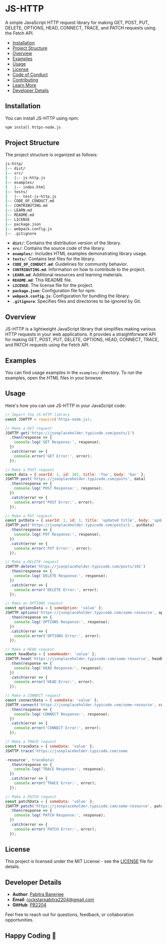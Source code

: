 # JS-HTTP

A simple JavaScript HTTP request library for making GET, POST, PUT, DELETE, OPTIONS, HEAD, CONNECT, TRACE, and PATCH requests using the Fetch API.

- [Installation](#installation)
- [Project Structure](#project-structure)
- [Overview](#overview)
- [Examples](#examples)
- [Usage](#usage)
- [License](#license)
- [Code of Conduct](CODE_OF_CONDUCT.md)
- [Contributing](CONTRIBUTING.md)
- [Learn More](LEARN.md)
- [Developer Details](#developer-details)

## Installation

You can install JS-HTTP using npm:

```bash
npm install https-node.js
```

## Project Structure

The project structure is organized as follows:

```bash
js-http/
|-- dist/
|-- src/
|   |-- js-http.js
|-- examples/
|   |-- index.html
|-- tests/
|   |-- test-js-http.js
|-- CODE_OF_CONDUCT.md
|-- CONTRIBUTING.md
|-- LEARN.md
|-- README.md
|-- LICENSE
|-- package.json
|-- webpack.config.js
|-- .gitignore
```

- **`dist/`**: Contains the distribution version of the library.
- **`src/`**: Contains the source code of the library.
- **`examples/`**: Includes HTML examples demonstrating library usage.
- **`tests/`**: Contains test files for the library.
- **`CODE_OF_CONDUCT.md`**: Guidelines for community behavior.
- **`CONTRIBUTING.md`**: Information on how to contribute to the project.
- **`LEARN.md`**: Additional resources and learning materials.
- **`README.md`**: This README file.
- **`LICENSE`**: The license file for the project.
- **`package.json`**: Configuration file for npm.
- **`webpack.config.js`**: Configuration for bundling the library.
- **`.gitignore`**: Specifies files and directories to be ignored by Git.

## Overview

JS-HTTP is a lightweight JavaScript library that simplifies making various HTTP requests in your web applications. It provides a straightforward API for making GET, POST, PUT, DELETE, OPTIONS, HEAD, CONNECT, TRACE, and PATCH requests using the Fetch API.

## Examples

You can find usage examples in the `examples/` directory. To run the examples, open the HTML files in your browser.

## Usage

Here's how you can use JS-HTTP in your JavaScript code:

```javascript
// Import the JS-HTTP library
const JSHTTP = require('https-node.js);

// Make a GET request
JSHTTP.get('https://jsonplaceholder.typicode.com/posts/1')
  .then(response => {
    console.log('GET Response:', response);
  })
  .catch(error => {
    console.error('GET Error:', error);
  });

// Make a POST request
const data = { userId: 1, id: 101, title: 'foo', body: 'bar' };
JSHTTP.post('https://jsonplaceholder.typicode.com/posts', data)
  .then(response => {
    console.log('POST Response:', response);
  })
  .catch(error => {
    console.error('POST Error:', error);
  });

// Make a PUT request
const putData = { userId: 1, id: 1, title: 'updated title', body: 'updated body' };
JSHTTP.put('https://jsonplaceholder.typicode.com/posts/1', putData)
  .then(response => {
    console.log('PUT Response:', response);
  })
  .catch(error => {
    console.error('PUT Error:', error);
  });

// Make a DELETE request
JSHTTP.delete('https://jsonplaceholder.typicode.com/posts/101')
  .then(response => {
    console.log('DELETE Response:', response);
  })
  .catch(error => {
    console.error('DELETE Error:', error);
  });

// Make an OPTIONS request
const optionsData = { someOption: 'value' };
JSHTTP.options('https://jsonplaceholder.typicode.com/some-resource', optionsData)
  .then(response => {
    console.log('OPTIONS Response:', response);
  })
  .catch(error => {
    console.error('OPTIONS Error:', error);
  });

// Make a HEAD request
const headData = { someHeader: 'value' };
JSHTTP.head('https://jsonplaceholder.typicode.com/some-resource', headData)
  .then(response => {
    console.log('HEAD Response:', response);
  })
  .catch(error => {
    console.error('HEAD Error:', error);
  });

// Make a CONNECT request
const connectData = { someData: 'value' };
JSHTTP.connect('https://jsonplaceholder.typicode.com/some-resource', connectData)
  .then(response => {
    console.log('CONNECT Response:', response);
  })
  .catch(error => {
    console.error('CONNECT Error:', error);
  });

// Make a TRACE request
const traceData = { someData: 'value' };
JSHTTP.trace('https://jsonplaceholder.typicode.com/some

-resource', traceData)
  .then(response => {
    console.log('TRACE Response:', response);
  })
  .catch(error => {
    console.error('TRACE Error:', error);
  });

// Make a PATCH request
const patchData = { someData: 'value' };
JSHTTP.patch('https://jsonplaceholder.typicode.com/some-resource', patchData)
  .then(response => {
    console.log('PATCH Response:', response);
  })
  .catch(error => {
    console.error('PATCH Error:', error);
  });
```

## License

This project is licensed under the MIT License - see the [LICENSE](LICENSE) file for details.

## Developer Details

- **Author**: [Pabitra Banerjee](https://pabitrabanerjee.me)
- **Email**: [rockstarpabitra2204@gmail.com](mailto:rockstarpabitra2204@gmail.com)
- **GitHub**: [PB2204](https://github.com/pb2204)

Feel free to reach out for questions, feedback, or collaboration opportunities.

## Happy Coding 🚀